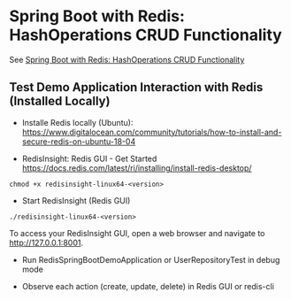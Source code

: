 # Spring Boot with Redis: HashOperations CRUD Functionality

See [Spring Boot with Redis: HashOperations CRUD Functionality](https://stackabuse.com/spring-boot-with-redis-hashoperations-crud-functionality/)

## Test Demo Application Interaction with Redis (Installed Locally)

* Installe Redis locally (Ubuntu):
https://www.digitalocean.com/community/tutorials/how-to-install-and-secure-redis-on-ubuntu-18-04

* RedisInsight: Redis GUI - Get Started
https://docs.redis.com/latest/ri/installing/install-redis-desktop/

```
chmod +x redisinsight-linux64-<version>
```

* Start RedisInsight (Redis GUI)

```
./redisinsight-linux64-<version>
```

To access your RedisInsight GUI, open a web browser and navigate to http://127.0.0.1:8001.

* Run RedisSpringBootDemoApplication or UserRepositoryTest in debug mode

- Observe each action (create, update, delete) in Redis GUI or redis-cli